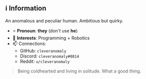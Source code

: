 ## ℹ Information
An anomalous and peculiar human. Ambitious but quirky.
+ ⭐ **Pronoun**: __they__ (don't use __he__)
+ 🎯 **Interests**: Programming + Robotics
+ 📫 Connections:
  + GitHub: `cleveranomaly`
  + Discord: `cleveranomaly#8814`
  + Reddit: `u/cleveranomaly`

> Being coldhearted and living in solitude. What a good thing.
